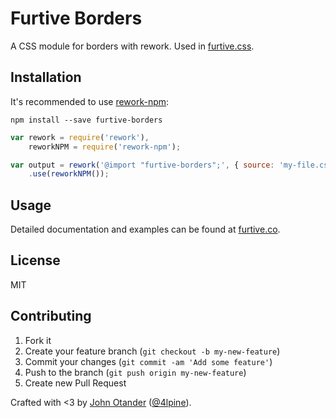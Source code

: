 # Furtive Borders

A CSS module for borders with rework. Used in [furtive.css](http://furtive.co).

## Installation

It's recommended to use [rework-npm](https://github.com/reworkcss/rework-npm):

```
npm install --save furtive-borders
```

```javascript
var rework = require('rework'),
    reworkNPM = require('rework-npm');

var output = rework('@import "furtive-borders";', { source: 'my-file.css' })
    .use(reworkNPM());
```

## Usage

Detailed documentation and examples can be found at [furtive.co](http://furtive.co).

## License

MIT

## Contributing

1. Fork it
2. Create your feature branch (`git checkout -b my-new-feature`)
3. Commit your changes (`git commit -am 'Add some feature'`)
4. Push to the branch (`git push origin my-new-feature`)
5. Create new Pull Request

Crafted with <3 by [John Otander](http://johnotander.com) ([@4lpine](https://twitter.com/4lpine)).
